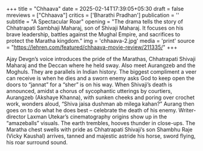 +++
title = "Chhaava"
date = 2025-02-14T17:39:05+05:30
draft = false
mreviews = ["Chhaava"]
critics = ['Bharathi Pradhan']
publication = ''
subtitle = "A Spectacular Roar"
opening = "The drama tells the story of Chhatrapati Sambhaji Maharaj, son of Shivaji Maharaj. It focuses on his brave leadership, battles against the Mughal Empire, and sacrifices to protect the Maratha kingdom."
img = 'chhaava-2.jpg'
media = 'print'
source = "https://lehren.com/featured/chhaava-movie-review/211335/"
+++

Ajay Devgn’s voice introduces the pride of the Marathas, Chhatrapati Shivaji Maharaj and the Deccan where he held sway. Also meet Aurangzeb and the Moghuls. They are parallels in Indian history. The biggest compliment a veer can receive is when he dies and a sworn enemy asks God to keep open the doors to “jannat” for a “sher” is on his way. When Shivaji’s death is announced, amidst a chorus of sycophantic utterings by courtiers, Aurangzeb (Akshaye Khanna), with sunken cheeks and poring over crochet work, wonders aloud, “Shiva jaisa dushman ab milega kahan?” Aurang then goes on to do what he does best – celebrate the death of his enemy. Writer-director Laxman Utekar’s cinematography origins show up in the “amazeballs” visuals. The earth trembles, hooves thunder in close-ups. The Maratha chest swells with pride as Chhatrapati Shivaji’s son Shambhu Raje (Vicky Kaushal) arrives, tanned and majestic astride his horse, sword flying, his roar surround sound.
